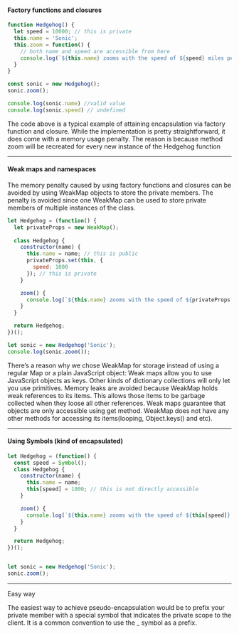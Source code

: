 #### Factory functions and closures

```js
function Hedgehog() {
  let speed = 10000; // this is private
  this.name = 'Sonic';
  this.zoom = function() {
    // both name and speed are accessible from here
    console.log(`${this.name} zooms with the speed of ${speed} miles per second!`);
  }
}

const sonic = new Hedgehog();
sonic.zoom();

console.log(sonic.name) //valid value
console.log(sonic.speed) // undefined
```

The code above is a typical example of attaining encapsulation via factory function and closure. 
While the implementation is pretty straightforward, it does come with a memory usage penalty. 
The reason is because method zoom will be recreated for every new instance of the Hedgehog function

-----------------------------

#### Weak maps and namespaces 

The memory penalty caused by using factory functions and closures can be avoided by using WeakMap objects to store 
the private members. The penalty is avoided since one WeakMap can be used to store private members of multiple 
instances of the class.

```js
let Hedgehog = (function() {
  let privateProps = new WeakMap();
  
  class Hedgehog {
    constructor(name) {
      this.name = name; // this is public
      privateProps.set(this, {
        speed: 1000
      }); // this is private
    }

    zoom() {
      console.log(`${this.name} zooms with the speed of ${privateProps.get(this).speed} miles per second!`);
    }
  }

  return Hedgehog;
})();

let sonic = new Hedgehog('Sonic');
console.log(sonic.zoom());
```

There’s a reason why we chose WeakMap for storage instead of using a regular Map or a plain JavaScript object: 
Weak maps allow you to use JavaScript objects as keys. Other kinds of dictionary collections will only let you 
use primitives. Memory leaks are avoided because WeakMap holds weak references to its items. This allows those 
items to be garbage collected when they loose all other references. Weak maps guarantee that objects are only 
accessible using get method. WeakMap does not have any other methods for accessing its items(looping, Object.keys() and etc).

-----------------------------

#### Using Symbols (kind of encapsulated)

```js
let Hedgehog = (function() {
  const speed = Symbol();
  class Hedgehog {
    constructor(name) {
      this.name = name;
      this[speed] = 1000; // this is not directly accessible
    }

    zoom() {
      console.log(`${this.name} zooms with the speed of ${this[speed]} miles per second!`);
    }
  }

  return Hedgehog;
})();


let sonic = new Hedgehog('Sonic');
sonic.zoom();
```

---------------------

Easy way 

The easiest way to achieve pseudo-encapsulation would be to prefix your private member with a special symbol 
that indicates the private scope to the client. It is a common convention to use the _ symbol as a prefix.

